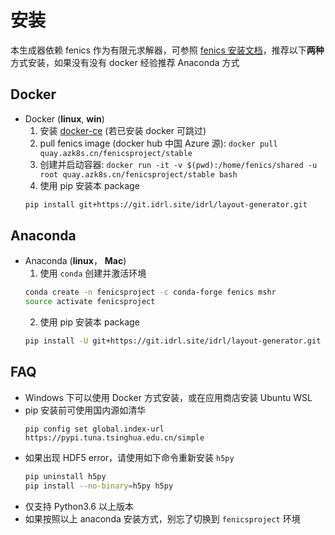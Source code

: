 # 安装

本生成器依赖 fenics 作为有限元求解器，可参照 [fenics 安装文档](https://fenicsproject.org/download/)，推荐以下**两种**方式安装，如果没有没有 docker 经验推荐 Anaconda 方式

## Docker

- Docker (**linux**, **win**)
  1. 安装 [docker-ce](https://docs.docker.com/) (若已安装 docker 可跳过)
  2. pull fenics image (docker hub 中国 Azure 源): `docker pull quay.azk8s.cn/fenicsproject/stable`
  3. 创建并启动容器: `docker run -it -v $(pwd):/home/fenics/shared -u root quay.azk8s.cn/fenicsproject/stable bash`
  4. 使用 pip 安装本 package
  ```bash
  pip install git+https://git.idrl.site/idrl/layout-generator.git
  ```

## Anaconda

- Anaconda (**linux**， **Mac**)
  1. 使用 `conda` 创建并激活环境
  ```bash
  conda create -n fenicsproject -c conda-forge fenics mshr
  source activate fenicsproject
  ```
  2. 使用 pip 安装本 package
  ```bash
  pip install -U git+https://git.idrl.site/idrl/layout-generator.git
  ```

## FAQ

- Windows 下可以使用 Docker 方式安装，或在应用商店安装 Ubuntu WSL
- pip 安装前可使用国内源如清华 
  ```
  pip config set global.index-url https://pypi.tuna.tsinghua.edu.cn/simple
  ```
- 如果出现 HDF5 error，请使用如下命令重新安装 `h5py`
  ```bash
  pip uninstall h5py
  pip install --no-binary=h5py h5py
  ```
- 仅支持 Python3.6 以上版本
- 如果按照以上 anaconda 安装方式，别忘了切换到 `fenicsproject` 环境